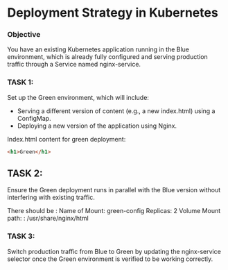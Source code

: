 # Deployment Strategy in Kubernetes

### Objective

You have an existing Kubernetes application running in the Blue environment, which is already fully configured and serving production traffic through a Service named nginx-service.

### TASK 1: 
Set up the Green environment, which will include:

- Serving a different version of content (e.g., a new index.html) using a ConfigMap.
- Deploying a new version of the application using Nginx.

Index.html content for green deployment: 
```html
<h1>Green</h1>
```

## TASK 2: 
Ensure the Green deployment runs in parallel with the Blue version without interfering with existing traffic.

There should be :
Name of Mount: green-config
Replicas: 2
Volume Mount path: : /usr/share/nginx/html

### TASK 3: 
Switch production traffic from Blue to Green by updating the nginx-service selector once the Green environment is verified to be working correctly.
